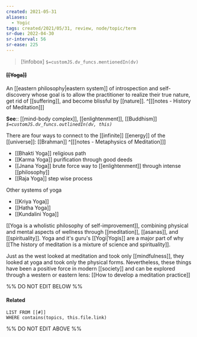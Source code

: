 ```yaml
---
created: 2021-05-31
aliases:
  - Yogic
tags: created/2021/05/31, review, node/topic/term
sr-due: 2022-04-30
sr-interval: 56
sr-ease: 225
---
```

> [!infobox]
`$=customJS.dv_funcs.mentionedIn(dv)`

#### <s class="topic-title">[[Yoga]]</s> 

An [[eastern philosophy|eastern system]] of introspection and self-discovery whose goal is to allow the practitioner to realize their true nature, get rid of [[suffering]], and become blissful by [[nature]].
^[[[notes - History of Meditation]]]

**See**:: [[mind-body complex]], [[enlightenment]], [[Buddhism]]
*`$=customJS.dv_funcs.outlinedIn(dv, this)`*

There are four ways to connect to the [[infinite]] [[energy]] of the [[universe]]: [[Brahman]]
^[[[notes - Metaphysics of Meditation]]]
- [[Bhakti Yoga]] religious path
- [[Karma Yoga]] purification through good deeds
- [[Jnana Yoga]] brute force way to [[enlightenment]] through intense [[philosophy]]
- [[Raja Yoga]] step wise process 

Other systems of yoga
- [[Kriya Yoga]] 
- [[Hatha Yoga]]
- [[Kundalini Yoga]]

[[Yoga is a wholistic philosophy of self-improvement]], combining physical and mental aspects of wellness through [[meditation]], [[asanas]], and [[spirituality]]. Yoga and it's guru's [[Yogi|Yogis]] are a major part of why [[The history of meditation is a mixture of science and spirituality]].

Just as the west looked at meditation and took only [[mindfulness]], they looked at yoga and took only the physical forms. Nevertheless, these things have been a positive force in modern [[society]] and can be explored through a western or eastern lens:
[[How to develop a meditation practice]]


%% DO NOT EDIT BELOW %%

#### Related 

```dataview
LIST FROM [[#]]
WHERE contains(topics, this.file.link)
```
%% DO NOT EDIT ABOVE %%
